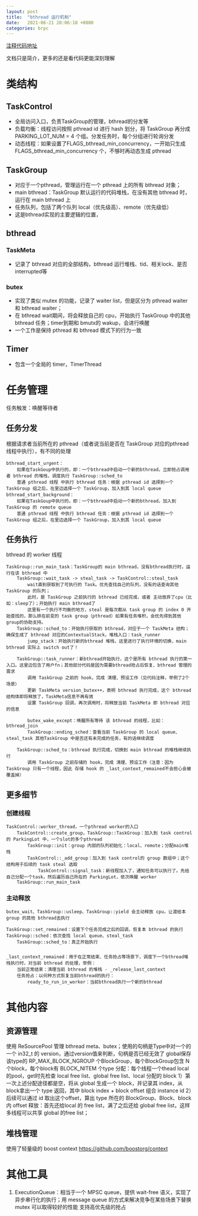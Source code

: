 ```yaml
---
layout: post
title:  "bthread 运行机制"
date:   2021-06-21 20:06:18 +0800
categories: brpc
---
```


[注释代码地址](https://github.com/deepld/brpc-annotation/tree/master/src/bthread)

文档只是简介，更多的还是看代码更能深刻理解

# 类结构
## TaskControl
* 全局访问入口，负责TaskGroup的管理，bthread的分发等
* 负载均衡：线程访问按照 pthread id 进行 hash 划分，将 TaskGroup 再分成 PARKING_LOT_NUM = 4 个组。分发任务时，每个分组进行轮询分发
* 动态线程：如果设置了FLAGS_bthread_min_concurrency，一开始只生成 FLAGS_bthread_min_concurrency 个，不够时再动态生成 pthread


## TaskGroup
* 对应于一个pthread，管理运行在一个 pthread 上的所有 bthread 对象；
* main bthread：TaskGroup 默认运行的代码堆栈，在没有其他 bthread 时，运行在 main bthread 上
* 任务队列，包括了两个队列 local（优先级高）、remote（优先级低）
* 这是bthread实现的主要逻辑的位置，

## bthread
### TaskMeta
* 记录了 bthread 对应的全部结构，bthread 运行堆栈、tid、相关lock、是否 interrupted等

### butex
* 实现了类似 mutex 的功能，记录了 waiter list，但是区分为 pthread waiter 和 bthread waiter； 
* 在 bthread wait期间，将会释放自己的 cpu，开始执行 TaskGroup 中的其他 bthread 任务；timer到期和 bmutx的 wakup，会进行唤醒
* 一个工作是保持 pthread 和 bthread 模式下的行为一致

## Timer
* 包含一个全局的 timer，TimerThread

# 任务管理
任务触发：唤醒等待者

## 任务分发
根据请求者当前所在的 pthread（或者说当前是否在 TaskGroup 对应的pthread线程中执行），有不同的处理

    bthread_start_urgent：
        如果在TaskGoup中执行的，即：一个bthread中启动一个新的bthread，立即抢占调用者 bthread 的堆栈，调度执行 TaskGroup::sched_to
        普通 pthread 线程 中执行 bthread 任务：根据 pthread id 选择到一个 TaskGroup 组之后，在里边选择一个 TaskGroup，加入到其 local queue
    bthread_start_background：
        如果在TaskGoup中执行的，即：一个bthread中启动一个新的bthread，加入到 TaskGroup 的 remote queue
        普通 pthread 线程 中执行 bthread 任务：根据 pthread id 选择到一个 TaskGroup 组之后，在里边选择一个 TaskGroup，加入到其 local queue


## 任务执行
bthread 的 worker 线程
    
    TaskGroup::run_main_task：TaskGroup的 main bthread，没有bthread执行时，运行在该 bthread 中
        TaskGroup::wait_task -> steal_task -> TaskControl::steal_task
            wait直到获取到了可执行的 Task。优先查找自己的队列，没有的话查询其他 TaskGroup 的队列；
            此时，是 TaskGroup 之前执行的 bthread 已经完成，或者 主动放弃了cpu（比如：sleep了）；开始执行 main bthread了
            这里有一个执行不均衡的地方，steal 是每次都从 task group 的 index 0 开始查找的，那么排在前变的 task group（pthread）如果有任务堆积，会优先得到其他group的协助支持。
        TaskGroup::sched_to：开始执行获取的 bthread，对应于一个 TaskMeta 结构；确保生成了 bthread 对应的ContextualStack，堆栈入口：task_runner
            jump_stack：开始执行新的bthread 堆栈，这里进行了执行环境的切换，main bthread 实际上 switch out了！

        TaskGroup::task_runner：新bthread开始执行，这个是所有 bthread 执行的第一入口。这里边包含了用户fn；其他部分代码是因为需要bthread抢占后恢复、bthread 管理的需求
            调用 TaskGroup 之前的 hook，完成 清理、预设工作（见代码注释，举例了2个场景）
            更新 TaskMeta version_butex++，表明 bthread 执行完成，这个 bthread 结构体即将释放了，TaskMeta信息不再有效
            设置 TaskGroup 回调，再次调用时，将释放当前 TaskMeta 即 bthread 对应的信息

            butex_wake_except：唤醒所有等待 该 bthread 的线程，比如：bthread_join
            TaskGroup::ending_sched：查看当前 TaskGroup 的 local queue、steal_task 其他TaskGroup 中是否还有未完成的任务，有的话继续调度

        TaskGroup::sched_to：bthread 执行完成，切换到 main bthread 的堆栈继续执行
            调用 TaskGroup 之前存储的 hook，完成 清理、预设工作（注意：因为 TaskGroup 只有一个线程，因此 存储 hook 的 _last_context_remained不会担心会被覆盖掉）

## 更多细节
### 创建线程
    TaskControl::worker_thread，一个pthread worker的入口
        TaskControl::create_group，TaskGroup::TaskGroup：加入到 task control的 ParkingLot 中，一个slot的多个pthread
            TaskGroup::init：group 内部的队列初始化：local、remote；分配main堆栈
            TaskControl::_add_group：加入到 task control的 group 数组中；这个结构用于后续的 task steal 选取
                TaskControl::signal_task：新线程加入了，通知任务可以执行了。先给自己分配一个task，然后遍历自己所在的 ParkingLot，依次唤醒 worker
        TaskGroup::run_main_task
    
### 主动释放
    butex_wait、TaskGroup::usleep、TaskGroup::yield 会主动释放 cpu，让渡给本 group 的其他 bthread去执行

    TaskGroup::set_remained：设置下个任务完成之后的回调，恢复本 bthread 的执行
    TaskGroup::sched：依次查找 local queue、steal_task 
        TaskGroup::sched_to：真正开始执行

###
    _last_context_remained：用于在正常结束、任务抢占等场景下，调度下一个bthread堆栈执行时，对当前 bthread 的处理，举例：
        当前正常结束：清理当前 bthread 的堆栈 - _release_last_context
        任务抢占：以何种方式恢复当前bthread的执行：
            ready_to_run_in_worker：当前bthread执行一个新的bthread

   
# 其他内容
## 资源管理
使用 ReSourcePool 管理 bthread meta、butex；使用的句柄是Type中对一个的一个 in32_t 的 version，通过version值来判断，句柄是否已经无效了
    global保存该type的 RP_MAX_BLOCK_NGROUP 个BlockGroup，每个BlockGroup包含 N 个block，每个block有 BLOCK_NITEM 个type
    分配：每个线程一个thead local的pool，get时先检查 local free list、global free list、local 分配的 block
         1）第一次上述分配途径都是空，将从 global 生成一个 block，并记录其 index，从block拿出一个 type 返回，其中 block index + block offset 组合 instance id
         2）后续可以通过 id 取出这个offset，算出 type 所在的 BlockGroup、Block、block 内 offset
    释放：首先还给local 的 free list，满了之后还给 global free list，这样多线程可以共享 global 的free list；

## 堆栈管理
使用了轻量级的 boost context https://github.com/boostorg/context

# 其他工具
1. ExecutionQueue：相当于一个 MPSC queue，提供 wait-free 语义，实现了异步串行化的执行；用 message queue 的方式来解决竞争在某些场景下替换 mutex 可以取得较好的性能
   支持高优先级的抢占




